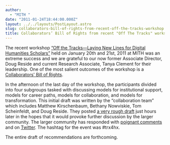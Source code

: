 ```yaml
---
author:
  - "MITH "
date: "2011-01-24T18:44:00.000Z"
layout: ../../layouts/PostLayout.astro
slug: collaborators-bill-of-rights-from-recent-off-the-tracks-workshop
title: Collaborators’ Bill of Rights from recent "Off The Tracks" workshop
---
```


The recent workshop [“Off the Tracks—Laying New Lines for Digital Humanities Scholars”](http://mith.umd.edu/offthetracks/) held on January 20th and 21st, 2011 at MITH was an extreme success and we are grateful to our now former Associate Director, Doug Reside and current Research Associate, Tanya Clement for their leadership. One of the most salient outcomes of the workshop is a [Collaborators' Bill of Rights](http://mith.umd.edu/offthetracks/recommendations/).

In the afternoon of the last day of the workshop, the participants divided into four subgroups tasked with discussing models for institutional support, models for career paths, models for collaboration, and models for transformation. This initial draft was written by the “collaboration team” which includes Matthew Kirschenbaum, Bethany Nowviskie, Tom Scheinfeldt, and Doug Reside. They posted [a very rough draft](http://mith.umd.edu/offthetracks/recommendations/) just hours later in the hopes that it would provoke further discussion by the larger community. The larger community has responded with [poignant comments](http://mith.umd.edu/offthetracks/recommendations/) and on [Twitter](http://twitter.com/#trx4hx). The hashtag for the event was #trx4hx.

The entire draft of recommendations are forthcoming.

